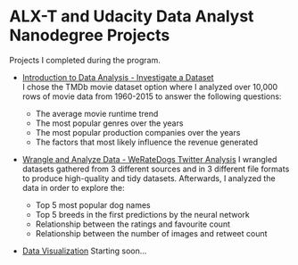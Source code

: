 # ALX-T and Udacity Data Analyst Nanodegree Projects
Projects I completed during the program.

- [Introduction to Data Analysis - Investigate a Dataset](https://github.com/ssarrayya/alx-udacity_projects/tree/main/TMDb_movie_data)  
I chose the TMDb movie dataset option where I analyzed over 10,000 rows of movie data from 1960-2015 to answer the following questions:
    - The average movie runtime trend 
    - The most popular genres over the years 
    - The most popular production companies over the years 
    - The factors that most likely influence the revenue generated 


- [Wrangle and Analyze Data - WeRateDogs Twitter Analysis](https://github.com/ssarrayya/alx-udacity_projects/tree/main/WeRateDogs_analysis)
I wrangled datasets gathered from 3 different sources and in 3 different file formats to produce high-quality and tidy datasets. Afterwards, I analyzed the data in order to explore the:
    - Top 5 most popular dog names
    - Top 5 breeds in the first predictions by the neural network
    - Relationship between the ratings and favourite count
    - Relationship between the number of images and retweet count

- [Data Visualization]()
Starting soon...
